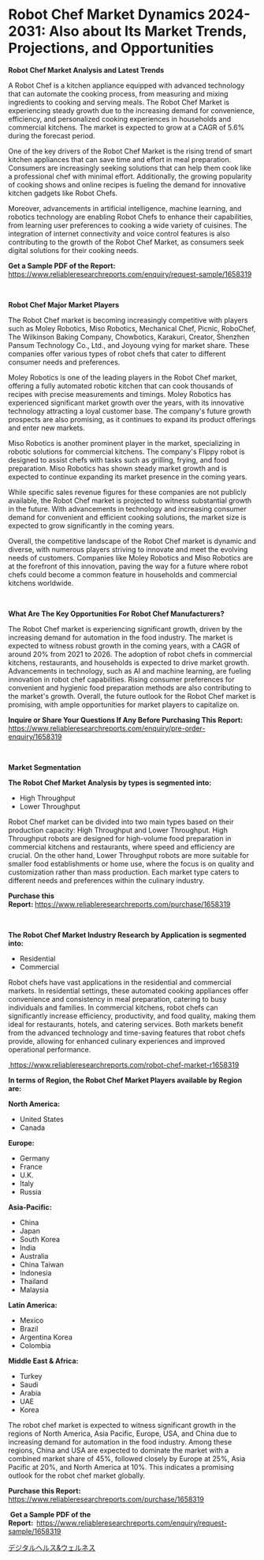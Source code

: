 <p><h1>Robot Chef Market Dynamics 2024-2031: Also about Its Market Trends, Projections, and Opportunities</h1></p><p><strong>Robot Chef Market Analysis and Latest Trends</strong></p>
<p><p>A Robot Chef is a kitchen appliance equipped with advanced technology that can automate the cooking process, from measuring and mixing ingredients to cooking and serving meals. The Robot Chef Market is experiencing steady growth due to the increasing demand for convenience, efficiency, and personalized cooking experiences in households and commercial kitchens. The market is expected to grow at a CAGR of 5.6% during the forecast period.</p><p>One of the key drivers of the Robot Chef Market is the rising trend of smart kitchen appliances that can save time and effort in meal preparation. Consumers are increasingly seeking solutions that can help them cook like a professional chef with minimal effort. Additionally, the growing popularity of cooking shows and online recipes is fueling the demand for innovative kitchen gadgets like Robot Chefs.</p><p>Moreover, advancements in artificial intelligence, machine learning, and robotics technology are enabling Robot Chefs to enhance their capabilities, from learning user preferences to cooking a wide variety of cuisines. The integration of internet connectivity and voice control features is also contributing to the growth of the Robot Chef Market, as consumers seek digital solutions for their cooking needs.</p></p>
<p><strong>Get a Sample PDF of the Report:&nbsp;</strong> <a href="https://www.reliableresearchreports.com/enquiry/request-sample/1658319">https://www.reliableresearchreports.com/enquiry/request-sample/1658319</a></p>
<p>&nbsp;</p>
<p><strong>Robot Chef Major Market Players</strong></p>
<p><p>The Robot Chef market is becoming increasingly competitive with players such as Moley Robotics, Miso Robotics, Mechanical Chef, Picnic, RoboChef, The Wilkinson Baking Company, Chowbotics, Karakuri, Creator, Shenzhen Pansum Technology Co., Ltd., and Joyoung vying for market share. These companies offer various types of robot chefs that cater to different consumer needs and preferences.</p><p>Moley Robotics is one of the leading players in the Robot Chef market, offering a fully automated robotic kitchen that can cook thousands of recipes with precise measurements and timings. Moley Robotics has experienced significant market growth over the years, with its innovative technology attracting a loyal customer base. The company's future growth prospects are also promising, as it continues to expand its product offerings and enter new markets.</p><p>Miso Robotics is another prominent player in the market, specializing in robotic solutions for commercial kitchens. The company's Flippy robot is designed to assist chefs with tasks such as grilling, frying, and food preparation. Miso Robotics has shown steady market growth and is expected to continue expanding its market presence in the coming years.</p><p>While specific sales revenue figures for these companies are not publicly available, the Robot Chef market is projected to witness substantial growth in the future. With advancements in technology and increasing consumer demand for convenient and efficient cooking solutions, the market size is expected to grow significantly in the coming years.</p><p>Overall, the competitive landscape of the Robot Chef market is dynamic and diverse, with numerous players striving to innovate and meet the evolving needs of customers. Companies like Moley Robotics and Miso Robotics are at the forefront of this innovation, paving the way for a future where robot chefs could become a common feature in households and commercial kitchens worldwide.</p></p>
<p>&nbsp;</p>
<p><strong>What Are The Key Opportunities For Robot Chef Manufacturers?</strong></p>
<p><p>The Robot Chef market is experiencing significant growth, driven by the increasing demand for automation in the food industry. The market is expected to witness robust growth in the coming years, with a CAGR of around 20% from 2021 to 2026. The adoption of robot chefs in commercial kitchens, restaurants, and households is expected to drive market growth. Advancements in technology, such as AI and machine learning, are fueling innovation in robot chef capabilities. Rising consumer preferences for convenient and hygienic food preparation methods are also contributing to the market's growth. Overall, the future outlook for the Robot Chef market is promising, with ample opportunities for market players to capitalize on.</p></p>
<p><strong>Inquire or Share Your Questions If Any Before Purchasing This Report:</strong> <a href="https://www.reliableresearchreports.com/enquiry/pre-order-enquiry/1658319">https://www.reliableresearchreports.com/enquiry/pre-order-enquiry/1658319</a></p>
<p>&nbsp;</p>
<p><strong>Market Segmentation</strong></p>
<p><strong>The Robot Chef Market Analysis by types is segmented into:</strong></p>
<p><ul><li>High Throughput</li><li>Lower Throughput</li></ul></p>
<p><p>Robot Chef market can be divided into two main types based on their production capacity: High Throughput and Lower Throughput. High Throughput robots are designed for high-volume food preparation in commercial kitchens and restaurants, where speed and efficiency are crucial. On the other hand, Lower Throughput robots are more suitable for smaller food establishments or home use, where the focus is on quality and customization rather than mass production. Each market type caters to different needs and preferences within the culinary industry.</p></p>
<p><strong>Purchase this Report:&nbsp;</strong><a href="https://www.reliableresearchreports.com/purchase/1658319">https://www.reliableresearchreports.com/purchase/1658319</a></p>
<p>&nbsp;</p>
<p><strong>The Robot Chef Market Industry Research by Application is segmented into:</strong></p>
<p><ul><li>Residential</li><li>Commercial</li></ul></p>
<p><p>Robot chefs have vast applications in the residential and commercial markets. In residential settings, these automated cooking appliances offer convenience and consistency in meal preparation, catering to busy individuals and families. In commercial kitchens, robot chefs can significantly increase efficiency, productivity, and food quality, making them ideal for restaurants, hotels, and catering services. Both markets benefit from the advanced technology and time-saving features that robot chefs provide, allowing for enhanced culinary experiences and improved operational performance.</p></p>
<p><a href="https://www.reliableresearchreports.com/robot-chef-market-r1658319">&nbsp;https://www.reliableresearchreports.com/robot-chef-market-r1658319</a></p>
<p><strong>In terms of Region, the Robot Chef Market Players available by Region are:</strong></p>
<p>
    <p> <strong> North America: </strong>
        <ul>
            <li>United States</li>
            <li>Canada</li>
        </ul>
        </p> 
    <p> <strong> Europe: </strong>
        <ul>
            <li>Germany</li>
            <li>France</li>
            <li>U.K.</li>
            <li>Italy</li>
            <li>Russia</li>
        </ul>
        </p> 
    <p> <strong> Asia-Pacific: </strong>
        <ul>
            <li>China</li>
            <li>Japan</li>
            <li>South Korea</li>
            <li>India</li>
            <li>Australia</li>
            <li>China Taiwan</li>
            <li>Indonesia</li>
            <li>Thailand</li>
            <li>Malaysia</li>
        </ul>
        </p> 
    <p> <strong> Latin America: </strong>
        <ul>
            <li>Mexico</li>
            <li>Brazil</li>
            <li>Argentina Korea</li>
            <li>Colombia</li>
        </ul>
        </p> 
    <p> <strong> Middle East & Africa: </strong>
        <ul>
            <li>Turkey</li>
            <li>Saudi</li>
            <li>Arabia</li>
            <li>UAE</li>
            <li>Korea</li>
        </ul>
    </p>
    </p>
<p><p>The robot chef market is expected to witness significant growth in the regions of North America, Asia Pacific, Europe, USA, and China due to increasing demand for automation in the food industry. Among these regions, China and USA are expected to dominate the market with a combined market share of 45%, followed closely by Europe at 25%, Asia Pacific at 20%, and North America at 10%. This indicates a promising outlook for the robot chef market globally.</p></p>
<p><strong>Purchase this Report: </strong><a href="https://www.reliableresearchreports.com/purchase/1658319">https://www.reliableresearchreports.com/purchase/1658319</a></p>
<p>&nbsp;<strong>Get a Sample PDF of the Report:&nbsp;&nbsp;</strong><a href="https://www.reliableresearchreports.com/enquiry/request-sample/1658319">https://www.reliableresearchreports.com/enquiry/request-sample/1658319</a></p>
<p><strong></strong></p>
<p><p><a href="https://github.com/schmahlson/Market-Research-Report-List-1/blob/main/903127528181.md">デジタルヘルス&ウェルネス</a></p></p>